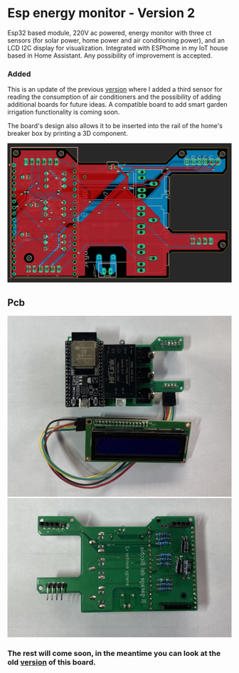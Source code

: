 # Esp energy monitor - Version 2
Esp32 based module, 220V ac powered, energy monitor with three ct sensors (for solar power, home power and air conditioning power), and an LCD I2C display for visualization. Integrated with ESPhome in my IoT house based in Home Assistant.
Any possibility of improvement is accepted.

### Added
This is an update of the previous [version](https://github.com/zioCristia/esp-energy-monitor-v1) where I added a third sensor for reading the consumption of air conditioners and the possibility of adding additional boards for future ideas. A compatible board to add smart garden irrigation functionality is coming soon.

The board's design also allows it to be inserted into the rail of the home's breaker box by printing a 3D component.

![alt text](/images/pcbLayout.png)

## Pcb
![alt text](/images/finalPcbTop.jpg)
![alt text](/images/finalPcbBot.jpg)

### The rest will come soon, in the meantime you can look at the old [version](https://github.com/zioCristia/esp-energy-monitor-v1) of this board.
